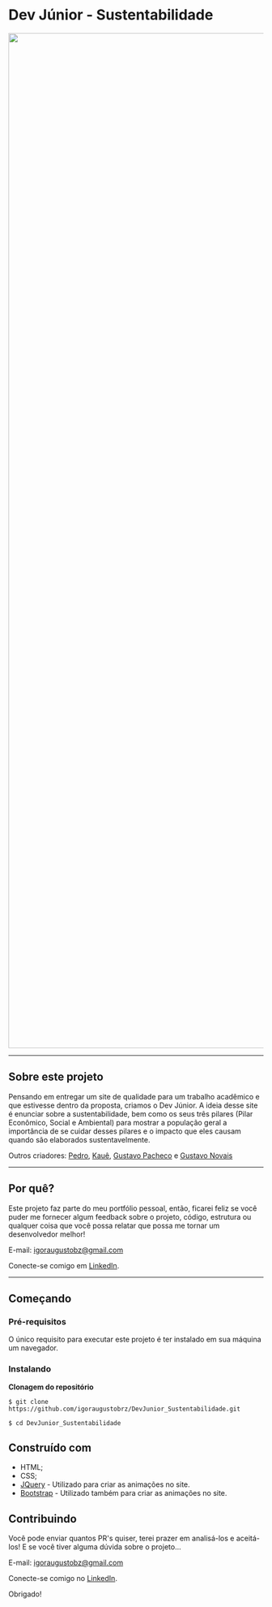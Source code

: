 # Dev Júnior - Sustentabilidade
<div align="center">
<img src="" width="2000px" alt="Imagem do site" />
</div>

---

## Sobre este projeto
Pensando em entregar um site de qualidade para um trabalho acadêmico e que estivesse dentro da proposta, criamos o Dev Júnior. A ideia desse site é enunciar sobre a sustentabilidade, bem como os seus três pilares (Pilar Econômico, Social e Ambiental) para mostrar a população geral a importância de se cuidar desses pilares e o impacto que eles causam quando são elaborados sustentavelmente. 

Outros criadores: [Pedro](https://github.com/PHPPrado), [Kauê](https://github.com/iKaueMatos), [Gustavo Pacheco](https://github.com/Gusta9s) e [Gustavo Novais]()

---

## Por quê?

Este projeto faz parte do meu portfólio pessoal, então, ficarei feliz se você puder me fornecer algum feedback sobre o projeto, código, estrutura ou qualquer coisa que você possa relatar que possa me tornar um desenvolvedor melhor!

E-mail: igoraugustobz@gmail.com

Conecte-se comigo em [LinkedIn](https://www.linkedin.com/in/igoraugustobrz/).

---

## Começando 

### Pré-requisitos
O único requisito para executar este projeto é ter instalado em sua máquina um navegador.

### Instalando

**Clonagem do repositório**

```
$ git clone https://github.com/igoraugustobrz/DevJunior_Sustentabilidade.git

$ cd DevJunior_Sustentabilidade
```
## Construído com 

- HTML;
- CSS;
- [JQuery](https://jquery.com/) - Utilizado para criar as animações no site.
- [Bootstrap](https://getbootstrap.com/) - Utilizado também para criar as animações no site.

## Contribuindo 

Você pode enviar quantos PR's quiser, terei prazer em analisá-los e aceitá-los! E se você tiver alguma dúvida sobre o projeto...

E-mail: igoraugustobz@gmail.com

Conecte-se comigo no [LinkedIn](https://www.linkedin.com/in/igoraugustobrz/).

Obrigado!
